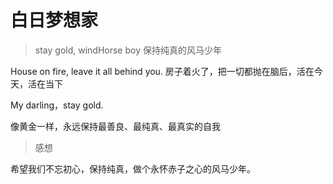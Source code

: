 # 白日梦想家

> stay gold, windHorse boy
保持纯真的风马少年


House on fire, leave it all behind you.
房子着火了，把一切都抛在脑后，活在今天，活在当下

My darling，stay gold.

像黄金一样，永远保持最善良、最纯真、最真实的自我

> 感想

希望我们不忘初心，保持纯真，做个永怀赤子之心的风马少年。